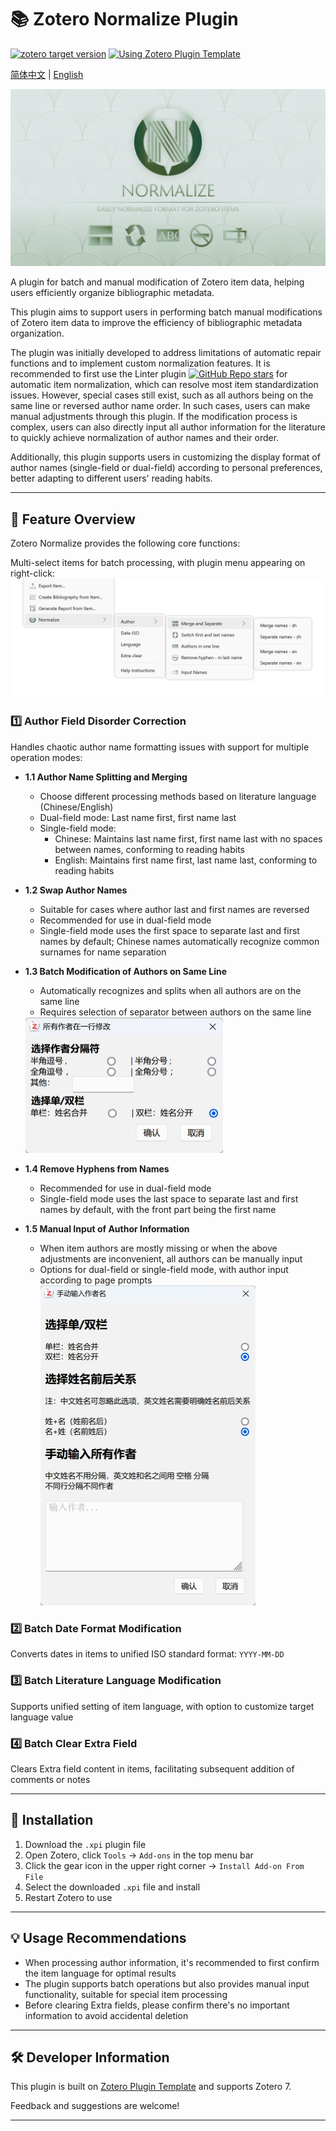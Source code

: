 # 📚 Zotero Normalize Plugin

[![zotero target version](https://img.shields.io/badge/Zotero-7-green?style=flat-square&logo=zotero&logoColor=CC2936)](https://www.zotero.org)
[![Using Zotero Plugin Template](https://img.shields.io/badge/Using-Zotero%20Plugin%20Template-blue?style=flat-square&logo=github)](https://github.com/windingwind/zotero-plugin-template)

[简体中文](README.md) | [English](doc/README-En.md)

![Plugin Logo](logo.jpg)

A plugin for batch and manual modification of Zotero item data, helping users efficiently organize bibliographic metadata.

This plugin aims to support users in performing batch manual modifications of Zotero item data to improve the efficiency of bibliographic metadata organization.

The plugin was initially developed to address limitations of automatic repair functions and to implement custom normalization features. It is recommended to first use the Linter plugin [![GitHub Repo stars](https://img.shields.io/github/stars/northword/zotero-format-metadata?label=zotero-format-metadata&style=flat-square)](https://github.com/northword/zotero-format-metadata) for automatic item normalization, which can resolve most item standardization issues. However, special cases still exist, such as all authors being on the same line or reversed author name order. In such cases, users can make manual adjustments through this plugin. If the modification process is complex, users can also directly input all author information for the literature to quickly achieve normalization of author names and their order.

Additionally, this plugin supports users in customizing the display format of author names (single-field or dual-field) according to personal preferences, better adapting to different users' reading habits.

---

## 🧩 Feature Overview

Zotero Normalize provides the following core functions:

Multi-select items for batch processing, with plugin menu appearing on right-click:
![Plugin Logo](fig_en.jpg)

### 1️⃣ Author Field Disorder Correction

Handles chaotic author name formatting issues with support for multiple operation modes:

- **1.1 Author Name Splitting and Merging**
  - Choose different processing methods based on literature language (Chinese/English)
  - Dual-field mode: Last name first, first name last
  - Single-field mode:
    - Chinese: Maintains last name first, first name last with no spaces between names, conforming to reading habits
    - English: Maintains first name first, last name last, conforming to reading habits

- **1.2 Swap Author Names**
  - Suitable for cases where author last and first names are reversed
  - Recommended for use in dual-field mode
  - Single-field mode uses the first space to separate last and first names by default; Chinese names automatically recognize common surnames for name separation

- **1.3 Batch Modification of Authors on Same Line**
  
  - Automatically recognizes and splits when all authors are on the same line
  - Requires selection of separator between authors on the same line
  
  <img src="oneline.jpg" alt="Plugin Logo" style="zoom:50%;" />
  
- **1.4 Remove Hyphens from Names**
  - Recommended for use in dual-field mode
  - Single-field mode uses the last space to separate last and first names by default, with the front part being the first name

- **1.5 Manual Input of Author Information**
  - When item authors are mostly missing or when the above adjustments are inconvenient, all authors can be manually input
  - Options for dual-field or single-field mode, with author input according to page prompts
    <img src="input.jpg" alt="Plugin Logo" style="zoom:50%;" />

### 2️⃣ Batch Date Format Modification

Converts dates in items to unified ISO standard format: `YYYY-MM-DD`

### 3️⃣ Batch Literature Language Modification

Supports unified setting of item language, with option to customize target language value

### 4️⃣ Batch Clear Extra Field

Clears Extra field content in items, facilitating subsequent addition of comments or notes

---

## 🚀 Installation

1. Download the `.xpi` plugin file
2. Open Zotero, click `Tools` → `Add-ons` in the top menu bar
3. Click the gear icon in the upper right corner → `Install Add-on From File`
4. Select the downloaded `.xpi` file and install
5. Restart Zotero to use

---

## 💡 Usage Recommendations

- When processing author information, it's recommended to first confirm the item language for optimal results
- The plugin supports batch operations but also provides manual input functionality, suitable for special item processing
- Before clearing Extra fields, please confirm there's no important information to avoid accidental deletion

---

## 🛠️ Developer Information

This plugin is built on [Zotero Plugin Template](https://github.com/windingwind/zotero-plugin-template) and supports Zotero 7.

Feedback and suggestions are welcome!

---
